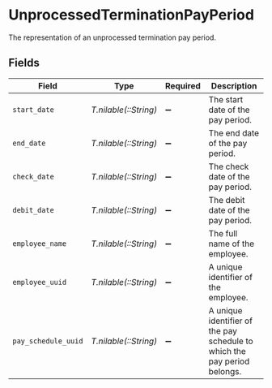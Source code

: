 # UnprocessedTerminationPayPeriod

The representation of an unprocessed termination pay period.


## Fields

| Field                                                                    | Type                                                                     | Required                                                                 | Description                                                              |
| ------------------------------------------------------------------------ | ------------------------------------------------------------------------ | ------------------------------------------------------------------------ | ------------------------------------------------------------------------ |
| `start_date`                                                             | *T.nilable(::String)*                                                    | :heavy_minus_sign:                                                       | The start date of the pay period.                                        |
| `end_date`                                                               | *T.nilable(::String)*                                                    | :heavy_minus_sign:                                                       | The end date of the pay period.                                          |
| `check_date`                                                             | *T.nilable(::String)*                                                    | :heavy_minus_sign:                                                       | The check date of the pay period.                                        |
| `debit_date`                                                             | *T.nilable(::String)*                                                    | :heavy_minus_sign:                                                       | The debit date of the pay period.                                        |
| `employee_name`                                                          | *T.nilable(::String)*                                                    | :heavy_minus_sign:                                                       | The full name of the employee.                                           |
| `employee_uuid`                                                          | *T.nilable(::String)*                                                    | :heavy_minus_sign:                                                       | A unique identifier of the employee.                                     |
| `pay_schedule_uuid`                                                      | *T.nilable(::String)*                                                    | :heavy_minus_sign:                                                       | A unique identifier of the pay schedule to which the pay period belongs. |